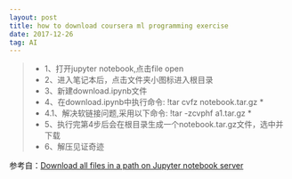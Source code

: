 ```yaml
---
layout: post
title: how to download coursera ml programming exercise
date: 2017-12-26
tag: AI
---
```


>* 1、打开jupyter notebook,点击file open
>* 2、进入笔记本后，点击文件夹小图标进入根目录
>* 3、新建download.ipynb文件
>* 4、在download.ipynb中执行命令:    !tar cvfz notebook.tar.gz *
>* 4.1、解决软链接问题,采用以下命令:     !tar -zcvphf a1.tar.gz *
>* 5、执行完第4步后会在根目录生成一个notebook.tar.gz文件，选中并下载
>* 6、解压见证奇迹

参考自：[Download all files in a path on Jupyter notebook server](https://stackoverflow.com/questions/43042793/download-all-files-in-a-path-on-jupyter-notebook-server/47355754#47355754)
